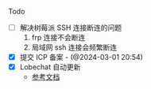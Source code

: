 Todo
- [ ] 解决树莓派 SSH 连接断连的问题
	1. frp 连接不会断连
	2. 局域网 ssh 连接会频繁断连
- [x] 提交 ICP 备案 - (@2024-03-01 20:54)
- [x] Lobechat 自动更新
	+ [参考文档](https://github.com/lobehub/lobe-chat/wiki/Upstream-Sync.zh-CN)
